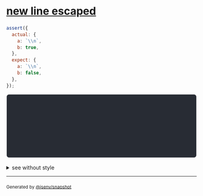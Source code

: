 # [new line escaped](../../string_multiline.test.js#L116)

```js
assert({
  actual: {
    a: `\\n`,
    b: true,
  },
  expect: {
    a: `\\n`,
    b: false,
  },
});
```

![img](throw.svg)

<details>
  <summary>see without style</summary>

```console
AssertionError: actual and expect are different

actual: {
  a: "\\n",
  b: true,
}
expect: {
  a: "\\n",
  b: false,
}
```

</details>

---
<sub>
  Generated by <a href="https://github.com/jsenv/core/tree/main/packages/independent/snapshot">@jsenv/snapshot</a>
</sub>
